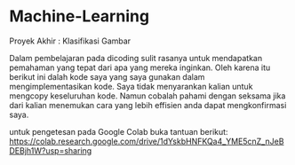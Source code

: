 # Machine-Learning
Proyek Akhir : Klasifikasi Gambar

Dalam pembelajaran pada dicoding sulit rasanya untuk mendapatkan pemahaman yang tepat dari apa yang mereka inginkan. Oleh karena itu berikut ini dalah kode saya yang saya gunakan dalam mengimplementasikan kode.
Saya tidak menyarankan kalian untuk mengcopy keseluruhan kode. Namun cobalah pahami dengan seksama jika dari kalian menemukan cara yang lebih effisien anda dapat mengkonfirmasi saya.

untuk pengetesan pada Google Colab buka tantuan berikut:
https://colab.research.google.com/drive/1dYskbHNFKQa4_YME5cnZ_nJeBDEBjh1W?usp=sharing

